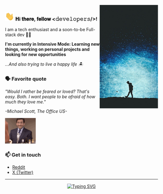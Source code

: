 <!DOCTYPE html>
<head>
<meta charset="utf-8">
<meta name="viewport" content="width=device-width, initial-scale=1.0" /> 
<!--Makes the mobile web version appears as neatly as the desktop version-->
</head>
<img src="https://raw.githubusercontent.com/mika0798/mika0798/refs/heads/main/images/Free%20Sky%2C%20Technological%2C%20Creative%20Background%20Images%2C%20Star%20Man%20Walking%20Alone%20H5%20Background%20Material%20Photo%20Background%20PNG%20and%20Vectors.jpg" align="right" width="38%">
<body>
  <main>
    <div align="left">
    <h3><img src="https://github.com/ABSphreak/ABSphreak/blob/master/gifs/Hi.gif" width="30"> 𝐇i 𝐭𝐡𝐞𝐫𝐞, 𝐟𝐞𝐥𝐥𝐨𝐰 <𝚍𝚎𝚟𝚎𝚕𝚘𝚙𝚎𝚛𝚜/>! </h3>
      <p>I am a tech enthusiast and a soon-to-be Full-stack dev 👨‍💻</p>
      <p><strong>I'm currently in Intensive Mode: Learning new things, working on personal projects and looking for new opportunities </strong></p>
      <p><i>...And also trying to live a happy life 🏝️</i></p>
    <h3>🗣️ Favorite quote</h3>
      <p><i>"Would I rather be feared or loved? That's easy. Both. I want people to be afraid of how much they love me."</i></p>
      <p><i>-Michael Scott, The Office US-</i></p>
      <img src="https://raw.githubusercontent.com/mika0798/mika0798/refs/heads/main/images/ezgif-3-12d9714e93.gif" width="20%">
    <h3>📫 Get in touch</h3> 
      <ul>
        <li><a href="https://www.reddit.com/user/minhkhang17/">Reddit</a></li>
        <li><a href="https://x.com/mhkhang07">X (Twitter)</a></li>
      </ul>
    </div>
  </main>
  <hr>
  <footer>
    <div align="center">
       <a href="https://git.io/typing-svg"><img src="https://readme-typing-svg.demolab.com?font=&size=30&duration=3000&pause=2000&color=F7A4E9&width=435&lines=%F0%9F%8C%B8Have+a+lovely+day%F0%9F%8C%B8" alt="Typing SVG" /></a>
    </div>
  </footer>
</body>
<!--
**mika0798/mika0798** is a ✨ _special_ ✨ repository because its `README.md` (this file) appears on your GitHub profile.

Here are some ideas to get you started:

- 🔭 I’m currently working on ...
- 🌱 I’m currently learning ...
- 👯 I’m looking to collaborate on ...
- 🤔 I’m looking for help with ...
- 💬 Ask me about ...
- 📫 How to reach me: ...
- 😄 Pronouns: ...
- ⚡ Fun fact: ...
-->
